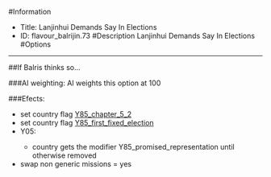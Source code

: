 #Information
 - Title: Lanjinhui Demands Say In Elections
 - ID: flavour_balrijin.73
#Description
Lanjinhui Demands Say In Elections
#Options

___
##If Balris thinks so...

###AI weighting:
AI weights this option at 100


###Efects:<ul><li>set country flag [Y85_chapter_5_2](../flags/y85_chapter_5_2.md)</li><li>set country flag [Y85_first_fixed_election](../flags/y85_first_fixed_election.md)</li><li>Y05:</li><ul><li>country gets the modifier Y85_promised_representation until otherwise removed</li></ul><li>swap non generic missions = yes</li></ul>
